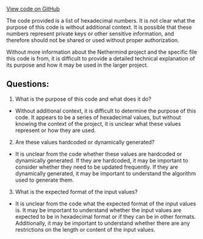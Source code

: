 [View code on GitHub](https://github.com/NethermindEth/nethermind/src/bench_precompiles/vectors/ripemd/current/input_param_scalar_120_gas_1080.csv)

The code provided is a list of hexadecimal numbers. It is not clear what the purpose of this code is without additional context. It is possible that these numbers represent private keys or other sensitive information, and therefore should not be shared or used without proper authorization.

Without more information about the Nethermind project and the specific file this code is from, it is difficult to provide a detailed technical explanation of its purpose and how it may be used in the larger project.
## Questions: 
 1. What is the purpose of this code and what does it do?
- Without additional context, it is difficult to determine the purpose of this code. It appears to be a series of hexadecimal values, but without knowing the context of the project, it is unclear what these values represent or how they are used.

2. Are these values hardcoded or dynamically generated?
- It is unclear from the code whether these values are hardcoded or dynamically generated. If they are hardcoded, it may be important to consider whether they need to be updated frequently. If they are dynamically generated, it may be important to understand the algorithm used to generate them.

3. What is the expected format of the input values?
- It is unclear from the code what the expected format of the input values is. It may be important to understand whether the input values are expected to be in hexadecimal format or if they can be in other formats. Additionally, it may be important to understand whether there are any restrictions on the length or content of the input values.